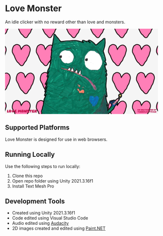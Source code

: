 # Love Monster
An idle clicker with no reward other than love and monsters.

![Love Monster gameplay](https://github.com/mklewandowski/love-monster/blob/main/Assets/Images/gameplay.jpg?raw=true)

## Supported Platforms
Love Monster is designed for use in web browsers.

## Running Locally
Use the following steps to run locally:
1. Clone this repo
2. Open repo folder using Unity 2021.3.16f1
3. Install Text Mesh Pro

## Development Tools
- Created using Unity 2021.3.16f1
- Code edited using Visual Studio Code
- Audio edited using [Audacity](https://www.audacityteam.org/)
- 2D images created and edited using [Paint.NET](https://www.getpaint.net/)
